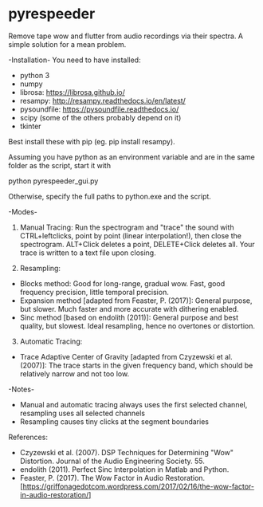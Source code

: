 # pyrespeeder
Remove tape wow and flutter from audio recordings via their spectra. A simple solution for a mean problem.

-Installation-
You need to have installed:
- python 3
- numpy
- librosa: https://librosa.github.io/
- resampy: http://resampy.readthedocs.io/en/latest/
- pysoundfile: https://pysoundfile.readthedocs.io/
- scipy (some of the others probably depend on it)
- tkinter

Best install these with pip (eg. pip install resampy).

Assuming you have python as an environment variable and are in the same folder as the script, start it with

python pyrespeeder_gui.py

Otherwise, specify the full paths to python.exe and the script.



-Modes-
1) Manual Tracing:
Run the spectrogram and "trace" the sound with CTRL+leftclicks, point by point (linear interpolation!), then close the spectrogram. ALT+Click deletes a point, DELETE+Click deletes all. Your trace is written to a text file upon closing.

2) Resampling:
- Blocks method:
Good for long-range, gradual wow. Fast, good frequency precision, little temporal precision.
- Expansion method [adapted from Feaster, P. (2017)]:
General purpose, but slower. Much faster and more accurate with dithering enabled.
- Sinc method [based on endolith (2011)]:
General purpose and best quality, but slowest. Ideal resampling, hence no overtones or distortion.

3) Automatic Tracing:
- Trace Adaptive Center of Gravity [adapted from Czyzewski et al. (2007)]:
The trace starts in the given frequency band, which should be relatively narrow and not too low.


-Notes-
- Manual and automatic tracing always uses the first selected channel, resampling uses all selected channels
- Resampling causes tiny clicks at the segment boundaries

References:
- Czyzewski et al. (2007). DSP Techniques for Determining "Wow" Distortion. Journal of the Audio Engineering Society. 55.
- endolith (2011). Perfect Sinc Interpolation in Matlab and Python.
- Feaster, P. (2017). The Wow Factor in Audio Restoration. [https://griffonagedotcom.wordpress.com/2017/02/16/the-wow-factor-in-audio-restoration/]
